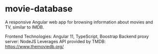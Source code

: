 # movie-database

A responsive Angular web app for browsing information about movies and TV, similar to IMDB. 

Frontend Technologies: Angular 11, TypeScript, Boostrap
Backend proxy server: NodeJS 
Leverages API provided by TMDB: https://www.themoviedb.org/
